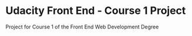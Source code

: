 # Udacity Front End - Course 1 Project
Project for Course 1 of the Front End Web Development Degree
